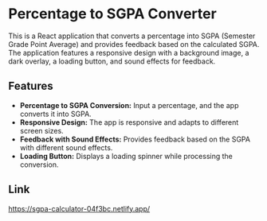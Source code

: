 # Percentage to SGPA Converter

This is a React application that converts a percentage into SGPA (Semester Grade Point Average) and provides feedback based on the calculated SGPA. The application features a responsive design with a background image, a dark overlay, a loading button, and sound effects for feedback. 

## Features

- **Percentage to SGPA Conversion:** Input a percentage, and the app converts it into SGPA.
- **Responsive Design:** The app is responsive and adapts to different screen sizes.
- **Feedback with Sound Effects:** Provides feedback based on the SGPA with different sound effects.
- **Loading Button:** Displays a loading spinner while processing the conversion.

## Link
https://sgpa-calculator-04f3bc.netlify.app/

